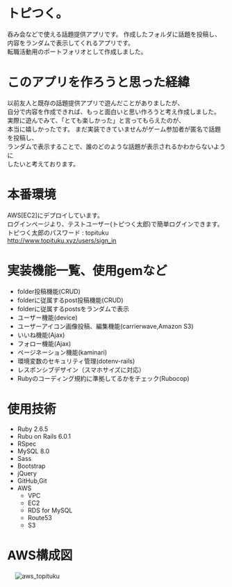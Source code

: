 
# トピつく。

呑み会などで使える話題提供アプリです。
作成したフォルダに話題を投稿し、内容をランダムで表示してくれるアプリです。  
転職活動用のポートフォリオとして作成しました。  

# このアプリを作ろうと思った経緯

以前友人と既存の話題提供アプリで遊んだことがありましたが、  
自分で内容を作成できれば、もっと面白いと思い作ろうと考え作成しました。
実際に遊んでみて、「とても楽しかった」と言ってもらえたのが、  
本当に嬉しかったです。
まだ実装できていませんがゲーム参加者が匿名で話題を投稿し、  
ランダムで表示することで、誰のどのような話題が表示されるかわからないように  
したいと考えております。  

# 本番環境
 
AWS[EC2]にデプロイしています。  
ログインページより、テストユーザー(トピつく太郎)で簡単ログインできます。  
トピつく太郎のパスワード : topituku  
http://www.topituku.xyz/users/sign_in

# 実装機能一覧、使用gemなど
 
* folder投稿機能(CRUD)
* folderに従属するpost投稿機能(CRUD)
* folderに従属するpostsをランダムで表示
* ユーザー機能(device)
* ユーザーアイコン画像投稿、編集機能(carrierwave,Amazon S3)
* いいね機能(Ajax)
* フォロー機能(Ajax)
* ページネーション機能(kaminari)
* 環境変数のセキュリティ管理(dotenv-rails)
* レスポンシブデザイン（スマホサイズに対応）
* Rubyのコーディング規約に準拠してるかをチェック(Rubocop)  

# 使用技術
 
* Ruby  2.6.5
* Rubu on Rails 6.0.1
* RSpec
* MySQL 8.0
* Sass
* Bootstrap
* jQuery 
* GitHub,Git
* AWS
  - VPC
  - EC2
  - RDS for MySQL
  - Route53
  - S3
  
# AWS構成図
　
 ![aws_topituku](https://user-images.githubusercontent.com/49052894/81463386-42fac580-91f4-11ea-92d8-6b87612a1f1b.png)
